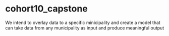 # cohort10_capstone

We intend to overlay data to a specific minicipality and create a model that can take data from any municipality as input and produce meaningful output
